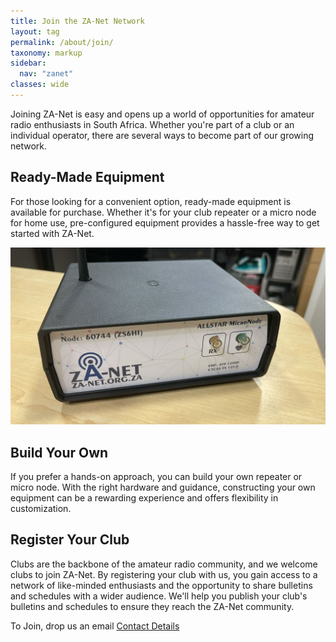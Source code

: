 ```yaml
---
title: Join the ZA-Net Network
layout: tag
permalink: /about/join/
taxonomy: markup
sidebar:
  nav: "zanet"
classes: wide
---
```

Joining ZA-Net is easy and opens up a world of opportunities for amateur radio enthusiasts in South Africa. Whether you're part of a club or an individual operator, there are several ways to become part of our growing network.

## Ready-Made Equipment

For those looking for a convenient option, ready-made equipment is available for purchase. Whether it's for your club repeater or a micro node for home use, pre-configured equipment provides a hassle-free way to get started with ZA-Net.

![MicroNode](/images/micronode-zs6hi.jgp.jpg)

## Build Your Own

If you prefer a hands-on approach, you can build your own repeater or micro node. With the right hardware and guidance, constructing your own equipment can be a rewarding experience and offers flexibility in customization.

## Register Your Club

Clubs are the backbone of the amateur radio community, and we welcome clubs to join ZA-Net. By registering your club with us, you gain access to a network of like-minded enthusiasts and the opportunity to share bulletins and schedules with a wider audience. We'll help you publish your club's bulletins and schedules to ensure they reach the ZA-Net community.


To Join, drop us an email [Contact Details](/about/contact/)